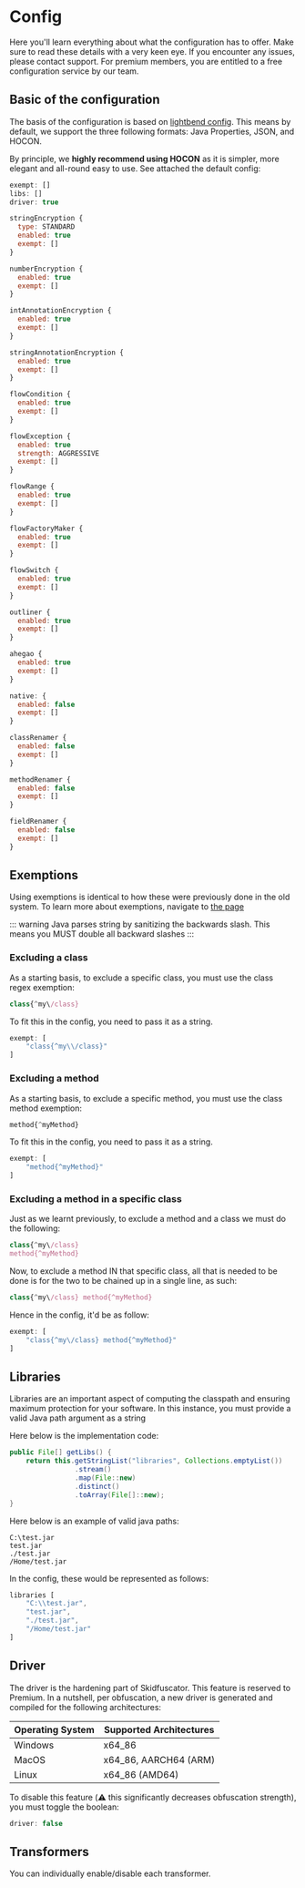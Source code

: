 
# Config

Here you'll learn everything about what the configuration has to offer. Make sure to read these details
with a very keen eye. If you encounter any issues, please contact support. For premium members, you are 
entitled to a free configuration service by our team.

## Basic of the configuration

The basis of the configuration is based on [lightbend config](https://github.com/lightbend/config). This means
by default, we support the three following formats: Java Properties, JSON, and HOCON.

By principle, we **highly recommend using HOCON** as it is simpler, more elegant and all-round easy to use.
See attached the default config:

```javascript
exempt: []
libs: []
driver: true

stringEncryption {
  type: STANDARD
  enabled: true
  exempt: []
}

numberEncryption {
  enabled: true
  exempt: []
}

intAnnotationEncryption {
  enabled: true
  exempt: []
}

stringAnnotationEncryption {
  enabled: true
  exempt: []
}

flowCondition {
  enabled: true
  exempt: []
}

flowException {
  enabled: true
  strength: AGGRESSIVE
  exempt: []
}

flowRange {
  enabled: true
  exempt: []
}

flowFactoryMaker {
  enabled: true
  exempt: []
}

flowSwitch {
  enabled: true
  exempt: []
}

outliner {
  enabled: true
  exempt: []
}

ahegao {
  enabled: true
  exempt: []
}

native: {
  enabled: false
  exempt: []
}

classRenamer {
  enabled: false
  exempt: []
}

methodRenamer {
  enabled: false
  exempt: []
}

fieldRenamer {
  enabled: false
  exempt: []
}
```

## Exemptions

Using exemptions is identical to how these were previously done in the old system. To learn more about
exemptions, navigate to [the page](../exclusion.md)

::: warning 
Java parses string by sanitizing the backwards slash. This means you MUST double all backward slashes
:::

### Excluding a class

As a starting basis, to exclude a specific class, you must use the class regex exemption:
```js
class{^my\/class}
```

To fit this in the config, you need to pass it as a string. 


```js
exempt: [
    "class{^my\\/class}"
]
```

### Excluding a method

As a starting basis, to exclude a specific method, you must use the class method exemption:
```js
method{^myMethod}
```

To fit this in the config, you need to pass it as a string. 

```js
exempt: [
    "method{^myMethod}"
]
```

### Excluding a method in a specific class

Just as we learnt previously, to exclude a method and a class we must do the following:
```js
class{^my\/class}
method{^myMethod}
```

Now, to exclude a method IN that specific class, all that is needed to be done is for the two
to be chained up in a single line, as such:

```js
class{^my\/class} method{^myMethod}
```

Hence in the config, it'd be as follow:

```js
exempt: [
    "class{^my\/class} method{^myMethod}"
]
```

## Libraries

Libraries are an important aspect of computing the classpath and ensuring maximum protection
for your software. In this instance, you must provide a valid Java path argument as a string

Here below is the implementation code:
```java
public File[] getLibs() {
    return this.getStringList("libraries", Collections.emptyList())
                .stream()
                .map(File::new)
                .distinct()
                .toArray(File[]::new);
}
```

Here below is an example of valid java paths:
```
C:\test.jar
test.jar
./test.jar
/Home/test.jar
```

In the config, these would be represented as follows:

```js
libraries [
    "C:\\test.jar",
    "test.jar",
    "./test.jar",
    "/Home/test.jar"
]
```

## Driver

The driver is the hardening part of Skidfuscator. This feature is reserved to Premium. In a nutshell,
per obfuscation, a new driver is generated and compiled for the following architectures:

| Operating System | Supported Architectures |
|------------------|-------------------------|
| Windows          | x64_86                  |
| MacOS            | x64_86, AARCH64 (ARM)   |
| Linux            | x64_86 (AMD64)          |

To disable this feature (:warning: this significantly decreases obfuscation strength), you must toggle the boolean:

```js
driver: false
```


## Transformers

You can individually enable/disable each transformer. 